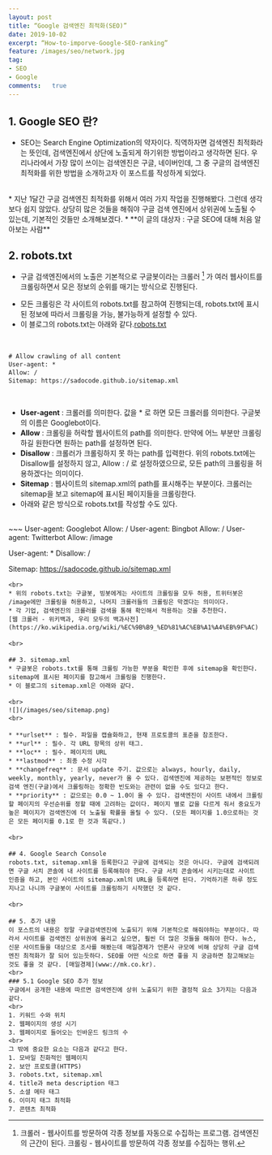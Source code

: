 ```yaml
---
layout: post
title: “Google 검색엔진 최적화(SEO)”
date: 2019-10-02
excerpt: “How-to-imporve-Google-SEO-ranking”
feature: /images/seo/network.jpg
tag:
- SEO
- Google
comments:	true
---
```


## 1. Google SEO 란?
* SEO는 Search Engine Optimization의 약자이다. 직역하자면 검색엔진 최적화라는 뜻인데, 검색엔진에서 상단에 노출되게 하기위한 방법이라고 생각하면 된다. 우리나라에서 가장 많이 쓰이는 검색엔진은 구글, 네이버인데, 그 중 구글의 검색엔진 최적화를 위한 방법을 소개하고자 이 포스트를 작성하게 되었다.
<br>
* 지난 1달간 구글 검색엔진 최적화를 위해서 여러 가지 작업을 진행해봤다. 그런데 생각보다 쉽지 않았다. 상당히 많은 것들을 해줘야 구글 검색 엔진에서 상위권에 노출될 수 있는데, 기본적인 것들만 소개해보겠다.
* **이 글의 대상자 : 구글 SEO에 대해 처음 알아보는 사람**
 
<br>


## 2. robots.txt
* 구글 검색엔진에서의 노출은 기본적으로 구글봇이라는 크롤러 [^1] 가 여러 웹사이트를 크롤링하면서 모은 정보의 순위를 매기는 방식으로 진행된다. 

[^1]: 크롤러 - 웹사이트를 방문하여 각종 정보를 자동으로 수집하는 프로그램. 검색엔진의 근간이 된다.  크롤링 - 웹사이트를 방문하여 각종 정보를 수집하는 행위.

* 모든 크롤링은 각 사이트의 robots.txt를 참고하여 진행되는데, robots.txt에 표시된 정보에 따라서 크롤링을 가능, 불가능하게 설정할 수 있다. 
* 이 블로그의 robots.txt는 아래와 같다.[robots.txt](https://sadocode.github.io/robots.txt)

<br>

~~~
# Allow crawling of all content
User-agent: *
Allow: /
Sitemap: https://sadocode.github.io/sitemap.xml 
~~~

<br>

* **User-agent** : 크롤러를 의미한다. 값을 * 로 하면 모든 크롤러를 의미한다. 구글봇의 이름은 Googlebot이다.
* **Allow** : 크롤링을 허락할 웹사이트의 path를 의미한다. 만약에 어느 부분만 크롤링하길 원한다면 원하는 path를 설정하면 된다.
* **Disallow** : 크롤러가 크롤링하지 못 하는 path를 입력한다. 위의 robots.txt에는 Disallow를 설정하지 않고, Allow : / 로 설정하였으므로, 모든 path의 크롤링을 허용하겠다는 의미이다.
* **Sitemap** : 웹사이트의 sitemap.xml의 path를 표시해주는 부분이다. 크롤러는 sitemap을 보고 sitemap에 표시된 페이지들을 크롤링한다.
* 아래와 같은 방식으로 robots.txt를 작성할 수도 있다.

<br>
~~~
User-agent: Googlebot
Allow: /
User-agent: Bingbot
Allow: /
User-agent: Twitterbot
Allow: /image

User-agent: *
Disallow: /

Sitemap: https://sadocode.github.io/sitemap.xml
~~~
<br>
* 위의 robots.txt는 구글봇, 빙봇에게는 사이트의 크롤링을 모두 허용, 트위터봇은 /image에만 크롤링을 허용하고, 나머지 크롤러들의 크롤링은 막겠다는 의미이다.
* 각 기업, 검색엔진의 크롤러를 검색을 통해 확인해서 적용하는 것을 추천한다.
[웹 크롤러 - 위키백과, 우리 모두의 백과사전](https://ko.wikipedia.org/wiki/%EC%9B%B9_%ED%81%AC%EB%A1%A4%EB%9F%AC)

<br>

## 3. sitemap.xml
* 구글봇은 robots.txt를 통해 크롤링 가능한 부분을 확인한 후에 sitemap을 확인한다. sitemap에 표시된 페이지를 참고해서 크롤링을 진행한다.
* 이 블로그의 sitemap.xml은 아래와 같다.

<br>
![](/images/seo/sitemap.png)
<br>

* **urlset** : 필수. 파일을 캡슐화하고, 현재 프로토콜의 표준을 참조한다.
* **url** : 필수. 각 URL 항목의 상위 태그.
* **loc** : 필수. 페이지의 URL
* **lastmod** : 최종 수정 시각
* **changefreq** : 문서 update 주기. 값으로는 always, hourly, daily, weekly, monthly, yearly, never가 올 수 있다. 검색엔진에 제공하는 보편적인 정보로 검색 엔진(구글)에서 크롤링하는 정확한 빈도와는 관련이 없을 수도 있다고 한다.
* **priority** : 값으로는 0.0 ~ 1.0이 올 수 있다. 검색엔진이 사이트 내에서 크롤링할 페이지의 우선순위를 정할 때에 고려하는 값이다. 페이지 별로 값을 다르게 줘서 중요도가 높은 페이지가 검색엔진에 더 노출될 확률을 올릴 수 있다. (모든 페이지를 1.0으로하는 것은 모든 페이지를 0.1로 한 것과 똑같다.)

<br>

## 4. Google Search Console
robots.txt, sitemap.xml을 등록한다고 구글에 검색되는 것은 아니다. 구글에 검색되려면 구글 서치 콘솔에 내 사이트를 등록해줘야 한다. 구글 서치 콘솔에서 시키는대로 사이트 인증을 하고, 본인 사이트의 sitemap.xml의 URL을 등록하면 된다. 기억하기론 하루 정도 지나고 나니까 구글봇이 사이트를 크롤링하기 시작했던 것 같다.

<br>

## 5. 추가 내용
이 포스트의 내용은 정말 구글검색엔진에 노출되기 위해 기본적으로 해줘야하는 부분이다. 따라서 사이트를 검색엔진 상위권에 올리고 싶으면, 훨씬 더 많은 것들을 해줘야 한다. 뉴스, 신문 사이트들을 대상으로 조사를 해봤는데 매일경제가 언론사 규모에 비해 상당히 구글 검색엔진 최적화가 잘 되어 있는듯하다. SEO를 어떤 식으로 하면 좋을 지 궁금하면 참고해보는 것도 좋을 것 같다. [매일경제](www://mk.co.kr).
<br>
### 5.1 Google SEO 추가 정보
구글에서 공개한 내용에 따르면 검색엔진에 상위 노출되기 위한 결정적 요소 3가지는 다음과 같다.
<br>
1. 키워드 수와 위치
2. 웹페이지의 생성 시기
3. 웹페이지로 들어오는 인바운드 링크의 수
<br>
그 밖에 중요한 요소는 다음과 같다고 한다.
1. 모바일 친화적인 웹페이지
2. 보안 프로토콜(HTTPS)
3. robots.txt, sitemap.xml
4. title과 meta description 태그
5. 소셜 메타 태그
6. 이미지 태그 최적화
7. 콘텐츠 최적화
